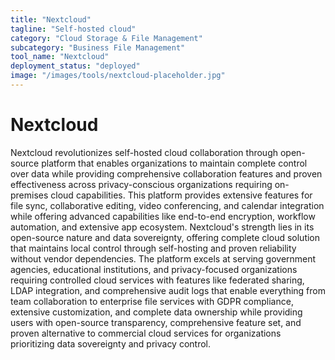 ```yaml
---
title: "Nextcloud"
tagline: "Self-hosted cloud"
category: "Cloud Storage & File Management"
subcategory: "Business File Management"
tool_name: "Nextcloud"
deployment_status: "deployed"
image: "/images/tools/nextcloud-placeholder.jpg"
---
```


# Nextcloud

Nextcloud revolutionizes self-hosted cloud collaboration through open-source platform that enables organizations to maintain complete control over data while providing comprehensive collaboration features and proven effectiveness across privacy-conscious organizations requiring on-premises cloud capabilities. This platform provides extensive features for file sync, collaborative editing, video conferencing, and calendar integration while offering advanced capabilities like end-to-end encryption, workflow automation, and extensive app ecosystem. Nextcloud's strength lies in its open-source nature and data sovereignty, offering complete cloud solution that maintains local control through self-hosting and proven reliability without vendor dependencies. The platform excels at serving government agencies, educational institutions, and privacy-focused organizations requiring controlled cloud services with features like federated sharing, LDAP integration, and comprehensive audit logs that enable everything from team collaboration to enterprise file services with GDPR compliance, extensive customization, and complete data ownership while providing users with open-source transparency, comprehensive feature set, and proven alternative to commercial cloud services for organizations prioritizing data sovereignty and privacy control.